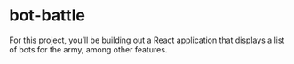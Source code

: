 # bot-battle
For this project, you’ll be building out a React application that displays a  list of bots for the army, among other features.
